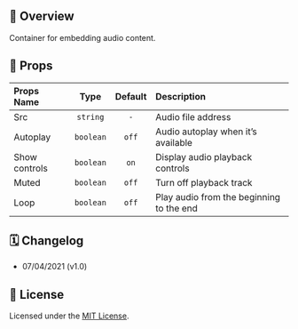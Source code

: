 ## 📖 Overview
Container for embedding audio content.

## 🧩 Props

|  Props Name   |    Type     |  Default  |  Description                                 |
| :------------ | :---------: | :-------: | :------------------------------------------- |
| Src           |  `string`   |  `-`      |   Audio file address                         |
| Autoplay      |  `boolean`  |  `off`    |   Audio autoplay when it’s available         |
| Show controls |  `boolean`  |  `on`     |   Display audio playback controls            |
| Muted         |  `boolean`  |  `off`    |   Turn off playback track                    |
| Loop          |  `boolean`  |  `off`    |   Play audio from the beginning to the end   |

## 🗓 Changelog
- 07/04/2021 (v1.0)

## 📝 License
Licensed under the [MIT License](./LICENSE).
